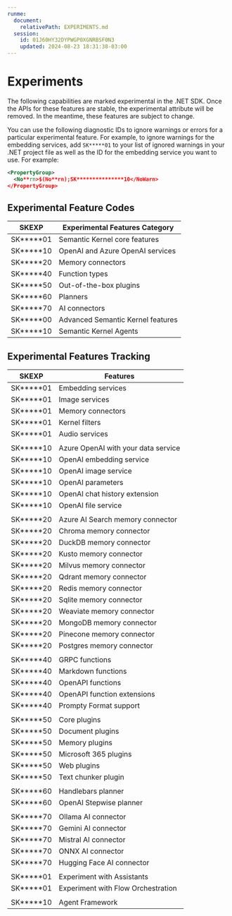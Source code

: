 ```yaml
---
runme:
  document:
    relativePath: EXPERIMENTS.md
  session:
    id: 01J60HY32DYPWGP0XGNRBSF0N3
    updated: 2024-08-23 18:31:38-03:00
---
```


# Experiments

The following capabilities are marked experimental in the .NET SDK. Once the APIs for these features are stable, the experimental attribute will be removed. In the meantime, these features are subject to change.

You can use the following diagnostic IDs to ignore warnings or errors for a particular experimental feature. For example, to ignore warnings for the embedding services, add `SK*****01` to your list of ignored warnings in your .NET project file as well as the ID for the embedding service you want to use. For example:

```xml {"id":"01J60JDT3YV637KKDXXWHNG3JR"}
<PropertyGroup>
  <No**rn>$(No**rn);SK***************10</NoWarn>
</PropertyGroup>
```

## Experimental Feature Codes

| SKEXP​ | Experimental Features Category​​ |
|-------|--------------------------------|
| SK*****01 | Semantic Kernel core features |
| SK*****10 | OpenAI and Azure OpenAI services |
| SK*****20 | Memory connectors |
| SK*****40 | Function types |
| SK*****50 | Out-of-the-box plugins |
| SK*****60 | Planners |
| SK*****70 | AI connectors |
| SK*****00 | Advanced Semantic Kernel features |
| SK*****10 | Semantic Kernel Agents |

## Experimental Features Tracking

| SKEXP​ | Features​​ |
|-------|----------|
| SK*****01 | Embedding services |
| SK*****01 | Image services |
| SK*****01 | Memory connectors |
| SK*****01 | Kernel filters |
| SK*****01 | Audio services |
| | | | | | | |
| SK*****10 | Azure OpenAI with your data service |
| SK*****10 | OpenAI embedding service |
| SK*****10 | OpenAI image service |
| SK*****10 | OpenAI parameters |
| SK*****10 | OpenAI chat history extension |
| SK*****10 | OpenAI file service |
| | | | | | | |
| SK*****20 | Azure AI Search memory connector |
| SK*****20 | Chroma memory connector |
| SK*****20 | DuckDB memory connector |
| SK*****20 | Kusto memory connector |
| SK*****20 | Milvus memory connector |
| SK*****20 | Qdrant memory connector |
| SK*****20 | Redis memory connector |
| SK*****20 | Sqlite memory connector |
| SK*****20 | Weaviate memory connector |
| SK*****20 | MongoDB memory connector |
| SK*****20 | Pinecone memory connector |
| SK*****20 | Postgres memory connector |
| | | | | | | |
| SK*****40 | GRPC functions |
| SK*****40 | Markdown functions |
| SK*****40 | OpenAPI functions |
| SK*****40 | OpenAPI function extensions |
| SK*****40 | Prompty Format support |
| | | | | | | |
| SK*****50 | Core plugins |
| SK*****50 | Document plugins |
| SK*****50 | Memory plugins |
| SK*****50 | Microsoft 365 plugins |
| SK*****50 | Web plugins |
| SK*****50 | Text chunker plugin |
| | | | | | | |
| SK*****60 | Handlebars planner |
| SK*****60 | OpenAI Stepwise planner |
| | | | | | | |
| SK*****70 | Ollama AI connector |
| SK*****70 | Gemini AI connector |
| SK*****70 | Mistral AI connector |
| SK*****70 | ONNX AI connector |
| SK*****70 | Hugging Face AI connector |
| | | | | | | |
| SK*****01 | Experiment with Assistants |
| SK*****01 | Experiment with Flow Orchestration |
| | | | | | | |
| SK*****10 | Agent Framework |